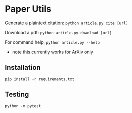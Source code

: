 # Paper Utils

Generate a plaintext citation:
`python article.py cite [url]`

Download a pdf:
`python article.py download [url]`



For command help, 
`python article.py --help` 

* note this currently works for ArXiv only

## Installation

`pip install -r requirements.txt`


## Testing

`python -m pytest`
